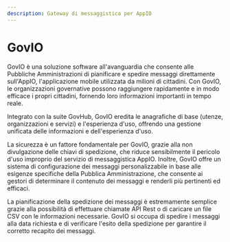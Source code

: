 ```yaml
---
description: Gateway di messaggistica per AppIO
---
```


# GovIO

GovIO è una soluzione software all'avanguardia che consente alle Pubbliche Amministrazioni di pianificare e spedire messaggi direttamente sull'AppIO, l'applicazione mobile utilizzata da milioni di cittadini. Con GovIO, le organizzazioni governative possono raggiungere rapidamente e in modo efficace i propri cittadini, fornendo loro informazioni importanti in tempo reale.

Integrato con la suite GovHub, GovIO eredita le anagrafiche di base (utenze, organizzazioni e servizi) e l'esperienza d'uso, offrendo una gestione unificata delle informazioni e dell'esperienza d'uso.

La sicurezza è un fattore fondamentale per GovIO, grazie alla non divulgazione delle chiavi di spedizione, che riduce sensibilmente il pericolo d'uso improprio del servizio di messaggistica AppIO. Inoltre, GovIO offre un sistema di configurazione dei messaggi personalizzabile in base alle esigenze specifiche della Pubblica Amministrazione, che consente ai gestori di determinare il contenuto dei messaggi e renderli più pertinenti ed efficaci.

La pianificazione della spedizione dei messaggi è estremamente semplice grazie alla possibilità di effettuare chiamate API Rest o di caricare un file CSV con le informazioni necessarie. GovIO si occupa di spedire i messaggi alla data richiesta e di verificare l'esito della spedizione per garantire il corretto recapito dei messaggi.
